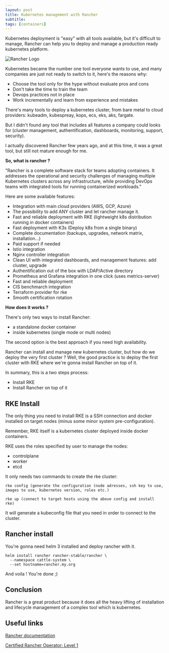 ```yaml
---
layout: post
title: Kubernetes management with Rancher
subtitle:
tags: [containers]
---
```


Kubernetes deployment is "easy" with all tools available, but it's difficult to manage, Rancher can help you to deploy and manage a production ready kubernetes platform.

![Rancher Logo](https://rancher.com/img/brand-guidelines/assets/logos/png/color/rancher-logo-stacked-color.png)

Kubernetes became the number one tool everyone wants to use, and many companies are just not ready to switch to it, here's the reasons why:

- Choose the tool only for the hype without evaluate pros and cons
- Don't take the time to train the team
- Devops practices not in place
- Work incrementally and learn from experience and mistakes

There's many tools to deploy a kubernetes cluster, from bare metal to cloud providers: kubeadm, kubespreay, kops, ecs, eks, aks, fargate.
 
But I didn't found any tool that includes all features a company could looks for (cluster management, authentification, dashboards, monitoring, support, security).

I actually discovered Rancher few years ago, and at this time, it was a great tool, but still not mature enough for me.

**So, what is rancher ?**

"Rancher is a complete software stack for teams adopting containers. It addresses the operational and security challenges of managing multiple Kubernetes clusters across any infrastructure, while providing DevOps teams with integrated tools for running containerized workloads."

Here are some available features:

- Integration with main cloud providers (AWS, GCP, Azure)
- The possibility to add ANY cluster and let rancher manage it.
- Fast and reliable deployment with RKE (lightweight k8s distribution running in docker containers)
- Fast deployment with K3s (Deploy k8s from a single binary)
- Complete documentation (backups, upgrades, network matrix, installation...)
- Paid support if needed
- Istio integration
- Nginx controller integration
- Clean UI with integrated dashboards, and management features: add cluster, upgrade
- Authentification out of the box with LDAP/Active directory
- Prometheus and Grafana integration in one click (uses metrics-server)
- Fast and reliable deployment
- CIS benchmarch integration
- Terraform provider for rke
- Smooth certification rotation

**How does it works ?**

There's only two ways to install Rancher:

- a standalone docker container
- inside kubernetes (single mode or multi nodes)

The second option is the best approach if you need high availability.

Rancher can install and manage new kubernetes cluster, but how do we deploy the very first cluster ? Well, the good practice is to deploy the first cluster with RKE where we're gonna install Rancher on top of it.

In summary, this is a two steps process:

- Install RKE
- Install Rancher on top of it

## RKE Install

The only thing you need to install RKE is a SSH connection and docker installed on target nodes (minus some minor system pre-configuration). 

Remember, RKE itself is a kubernetes cluster deployed inside docker containers.

RKE uses the roles specified by user to manage the nodes:

- controlplane
- worker
- etcd

It only needs two commands to create the rke cluster:

```
rke config (generate the configuration (node adresses, ssh key to use, images to use, kubernetes version, roles etc.)
```

```
rke up (connect to target hosts using the above config and install rke)
```
It will generate a kubeconfig file that you need in order to connect to the cluster.

## Rancher install

You're gonna need helm 3 installed and deploy rancher with it.

```
helm install rancher rancher-stable/rancher \
  --namespace cattle-system \
  --set hostname=rancher.my.org
```

And voila ! You're done ;)

## Conclusion

Rancher is a great product because it does all the heavy lifting of installation and lifecycle management of a complex tool which is kubernetes.

## Useful links

[Rancher documentation](https://rancher.com/docs/rancher/v2.x/en/)

[Certified Rancher Operator: Level 1](https://academy.rancher.com/courses/course-v1:RANCHER+K101+2019/about)

